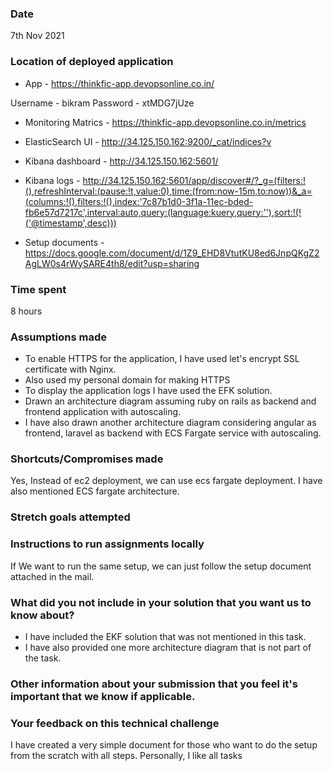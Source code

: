 ### Date
7th Nov 2021
### Location of deployed application

- App - https://thinkfic-app.devopsonline.co.in/

Username - bikram
Password - xtMDG7jUze

- Monitoring Matrics - https://thinkfic-app.devopsonline.co.in/metrics

- ElasticSearch UI - http://34.125.150.162:9200/_cat/indices?v

- Kibana dashboard - http://34.125.150.162:5601/

- Kibana logs - http://34.125.150.162:5601/app/discover#/?_g=(filters:!(),refreshInterval:(pause:!t,value:0),time:(from:now-15m,to:now))&_a=(columns:!(),filters:!(),index:'7c87b1d0-3f1a-11ec-bded-fb6e57d7217c',interval:auto,query:(language:kuery,query:''),sort:!(!('@timestamp',desc)))

- Setup documents - https://docs.google.com/document/d/1Z9_EHD8VtutKU8ed6JnpQKgZ2AgLW0s4rWySARE4th8/edit?usp=sharing

### Time spent
8 hours 
### Assumptions made
- To enable HTTPS for the application, I have used let's encrypt SSL certificate with Nginx.
- Also used my personal domain for making HTTPS
- To display the application logs I have used the EFK solution.
- Drawn an architecture diagram assuming ruby on rails as backend and frontend application with autoscaling.
- I have also drawn another architecture diagram considering angular as frontend, laravel as backend with ECS Fargate service with autoscaling. 

### Shortcuts/Compromises made
Yes, Instead of ec2 deployment, we can use ecs fargate deployment. I have also mentioned ECS fargate architecture.
### Stretch goals attempted

### Instructions to run assignments locally
If We want to run the same setup, we can just follow the setup document attached in the mail.
### What did you not include in your solution that you want us to know about?
- I have included the EKF solution that was not mentioned in this task.
- I have also provided one more architecture diagram that is not part of the task.

### Other information about your submission that you feel it's important that we know if applicable.
### Your feedback on this technical challenge

I have created a very simple document for those who want to do the setup from the scratch with all steps.
Personally, I like all tasks
